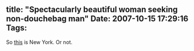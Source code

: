 title: "Spectacularly beautiful woman seeking non-douchebag man"
Date: 2007-10-15 17:29:16
Tags: 
---
So <a href="http://newyork.craigslist.org/mnh/rnr/443968184.html" target="_blank">this</a> is New York. Or not.
